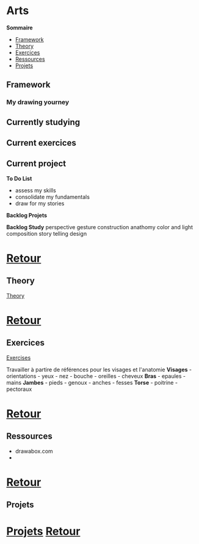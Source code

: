 # Arts

**Sommaire** 
 * [Framework](##Framework)
 * [Theory](##Theory)
 * [Exercices](##Exercices)
 * [Ressources](##Ressources)
 * [Projets](##Projets)

## Framework
### My drawing yourney

**Currently studying**
 - 

**Current exercices**
 - 

**Current project**
 - 

**To Do List**
 - assess my skills
 - consolidate my fundamentals
 - draw for my stories
  
**Backlog Projets**

**Backlog Study**
perspective 
gesture
construction 
anathomy
color and light
composition
story telling
design

[Retour](#Arts)
================================

## Theory
[Theory](./theory/theory.md)


[Retour](#Arts)
================================

## Exercices

[Exercises](./exercises/exercises.md)
	
Travailler à partire de références pour les visages et l'anatomie
	**Visages**
		- orientations
		- yeux
		- nez
		- bouche
		- oreilles
		- cheveux
	**Bras**
		- epaules
		- mains
	**Jambes**
		- pieds
		- genoux
		- anches
		- fesses
	**Torse**
		- poitrine
		- pectoraux
	

[Retour](#Arts)
================================

## Ressources
 - drawabox.com
 - 

[Retour](#Arts)
================================

## Projets

[Projets](./projets/projets.md)
[Retour](#Arts)
================================
